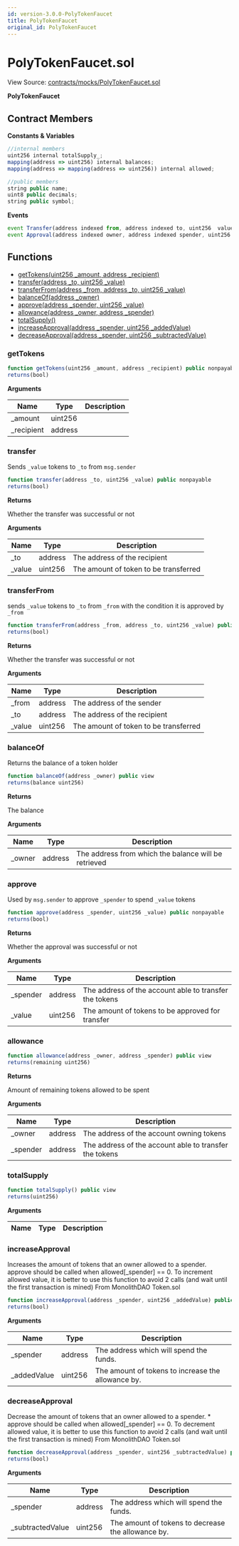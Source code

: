 ```yaml
---
id: version-3.0.0-PolyTokenFaucet
title: PolyTokenFaucet
original_id: PolyTokenFaucet
---
```


# PolyTokenFaucet.sol

View Source: [contracts/mocks/PolyTokenFaucet.sol](../../contracts/mocks/PolyTokenFaucet.sol)

**PolyTokenFaucet**

## Contract Members
**Constants & Variables**

```js
//internal members
uint256 internal totalSupply_;
mapping(address => uint256) internal balances;
mapping(address => mapping(address => uint256)) internal allowed;

//public members
string public name;
uint8 public decimals;
string public symbol;

```

**Events**

```js
event Transfer(address indexed from, address indexed to, uint256  value);
event Approval(address indexed owner, address indexed spender, uint256  value);
```

## Functions

- [getTokens(uint256 _amount, address _recipient)](#gettokens)
- [transfer(address _to, uint256 _value)](#transfer)
- [transferFrom(address _from, address _to, uint256 _value)](#transferfrom)
- [balanceOf(address _owner)](#balanceof)
- [approve(address _spender, uint256 _value)](#approve)
- [allowance(address _owner, address _spender)](#allowance)
- [totalSupply()](#totalsupply)
- [increaseApproval(address _spender, uint256 _addedValue)](#increaseapproval)
- [decreaseApproval(address _spender, uint256 _subtractedValue)](#decreaseapproval)

### getTokens

```js
function getTokens(uint256 _amount, address _recipient) public nonpayable
returns(bool)
```

**Arguments**

| Name        | Type           | Description  |
| ------------- |------------- | -----|
| _amount | uint256 |  | 
| _recipient | address |  | 

### transfer

Sends `_value` tokens to `_to` from `msg.sender`

```js
function transfer(address _to, uint256 _value) public nonpayable
returns(bool)
```

**Returns**

Whether the transfer was successful or not

**Arguments**

| Name        | Type           | Description  |
| ------------- |------------- | -----|
| _to | address | The address of the recipient | 
| _value | uint256 | The amount of token to be transferred | 

### transferFrom

sends `_value` tokens to `_to` from `_from` with the condition it is approved by `_from`

```js
function transferFrom(address _from, address _to, uint256 _value) public nonpayable
returns(bool)
```

**Returns**

Whether the transfer was successful or not

**Arguments**

| Name        | Type           | Description  |
| ------------- |------------- | -----|
| _from | address | The address of the sender | 
| _to | address | The address of the recipient | 
| _value | uint256 | The amount of token to be transferred | 

### balanceOf

Returns the balance of a token holder

```js
function balanceOf(address _owner) public view
returns(balance uint256)
```

**Returns**

The balance

**Arguments**

| Name        | Type           | Description  |
| ------------- |------------- | -----|
| _owner | address | The address from which the balance will be retrieved | 

### approve

Used by `msg.sender` to approve `_spender` to spend `_value` tokens

```js
function approve(address _spender, uint256 _value) public nonpayable
returns(bool)
```

**Returns**

Whether the approval was successful or not

**Arguments**

| Name        | Type           | Description  |
| ------------- |------------- | -----|
| _spender | address | The address of the account able to transfer the tokens | 
| _value | uint256 | The amount of tokens to be approved for transfer | 

### allowance

```js
function allowance(address _owner, address _spender) public view
returns(remaining uint256)
```

**Returns**

Amount of remaining tokens allowed to be spent

**Arguments**

| Name        | Type           | Description  |
| ------------- |------------- | -----|
| _owner | address | The address of the account owning tokens | 
| _spender | address | The address of the account able to transfer the tokens | 

### totalSupply

```js
function totalSupply() public view
returns(uint256)
```

**Arguments**

| Name        | Type           | Description  |
| ------------- |------------- | -----|

### increaseApproval

Increases the amount of tokens that an owner allowed to a spender.
approve should be called when allowed[_spender] == 0. To increment
allowed value, it is better to use this function to avoid 2 calls (and wait until
the first transaction is mined)
From MonolithDAO Token.sol

```js
function increaseApproval(address _spender, uint256 _addedValue) public nonpayable
returns(bool)
```

**Arguments**

| Name        | Type           | Description  |
| ------------- |------------- | -----|
| _spender | address | The address which will spend the funds. | 
| _addedValue | uint256 | The amount of tokens to increase the allowance by. | 

### decreaseApproval

Decrease the amount of tokens that an owner allowed to a spender.
    * approve should be called when allowed[_spender] == 0. To decrement
allowed value, it is better to use this function to avoid 2 calls (and wait until
the first transaction is mined)
From MonolithDAO Token.sol

```js
function decreaseApproval(address _spender, uint256 _subtractedValue) public nonpayable
returns(bool)
```

**Arguments**

| Name        | Type           | Description  |
| ------------- |------------- | -----|
| _spender | address | The address which will spend the funds. | 
| _subtractedValue | uint256 | The amount of tokens to decrease the allowance by. | 

